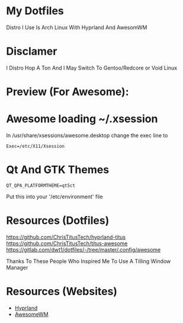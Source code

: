# My Dotfiles

Distro I Use Is Arch Linux With Hyprland And AwesomWM

# Disclamer 
I Distro Hop A Ton And I May Switch To Gentoo/Redcore or Void Linux

# Preview (For Awesome): 

# Awesome loading ~/.xsession
In /usr/share/xsessions/awesome.desktop change the exec line to
```
Exec=/etc/X11/Xsession
```

# Qt And GTK Themes
```
QT_QPA_PLATFORMTHEME=qt5ct 
```
Put this into your '/etc/environment' file

# Resources (Dotfiles)
https://github.com/ChrisTitusTech/hyprland-titus
https://github.com/ChrisTitusTech/titus-awesome
https://gitlab.com/dwt1/dotfiles/-/tree/master/.config/awesome

Thanks To These People Who Inspired Me To Use A Tilling Window Manager

# Resources (Websites)
- [Hyprland](https://wiki.hyprland.org/)
- [AwesomeWM](https://awesomewm.org/)
